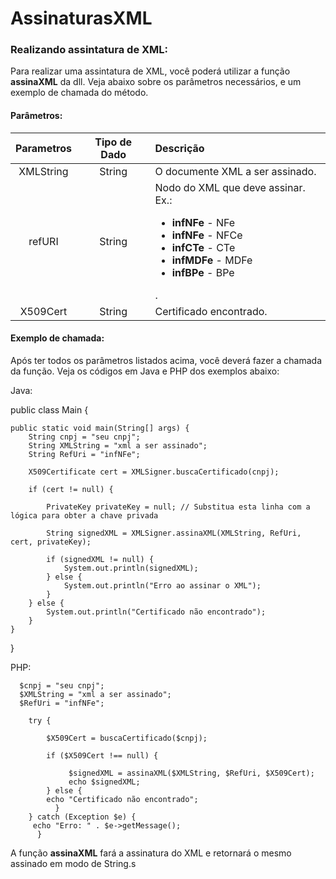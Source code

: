 # AssinaturasXML

### Realizando assintatura de XML:

Para realizar uma assintatura de XML, você poderá utilizar a função **assinaXML** da dll. Veja abaixo sobre os parâmetros necessários, e um exemplo de chamada do método.

#### Parâmetros:

Parametros    | Tipo de Dado | Descrição
:------------:|:------------:|:-----------
XMLString     | String       | O documente XML a ser assinado.
refURI        | String       | Nodo do XML que deve assinar. Ex.: <ul> <li>**infNFe** - NFe</li> <li>**infNFe** - NFCe</li> <li>**infCTe** - CTe</li> <li>**infMDFe** - MDFe</li> <li>**infBPe** - BPe</li> </ul> .
X509Cert      | String   	 | Certificado encontrado.


#### Exemplo de chamada:

Após ter todos os parâmetros listados acima, você deverá fazer a chamada da função. Veja os códigos em Java e PHP dos exemplos abaixo:


Java:

  public class Main {

    public static void main(String[] args) {
        String cnpj = "seu cnpj";
        String XMLString = "xml a ser assinado";
        String RefUri = "infNFe";

        X509Certificate cert = XMLSigner.buscaCertificado(cnpj);

        if (cert != null) {
    
            PrivateKey privateKey = null; // Substitua esta linha com a lógica para obter a chave privada

            String signedXML = XMLSigner.assinaXML(XMLString, RefUri, cert, privateKey);

            if (signedXML != null) {
                System.out.println(signedXML);
            } else {
                System.out.println("Erro ao assinar o XML");
            }
        } else {
            System.out.println("Certificado não encontrado");
        }
    }
}

PHP:

      $cnpj = "seu cnpj";
      $XMLString = "xml a ser assinado";
      $RefUri = "infNFe";

        try {
    
            $X509Cert = buscaCertificado($cnpj);

            if ($X509Cert !== null) {
        
                 $signedXML = assinaXML($XMLString, $RefUri, $X509Cert);
                 echo $signedXML;
            } else {
            echo "Certificado não encontrado";
              }
        } catch (Exception $e) {
         echo "Erro: " . $e->getMessage();
          }   

A função **assinaXML** fará a assinatura do XML e retornará o mesmo assinado em modo de String.s